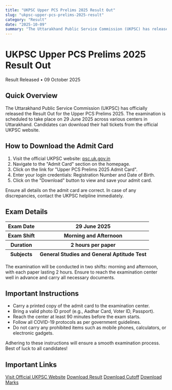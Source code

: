 ```yaml
---
title: "UKPSC Upper PCS Prelims 2025 Result Out"
slug: "ukpsc-upper-pcs-prelims-2025-result"
category: "Result"
date: "2025-10-09"
summary: "The Uttarakhand Public Service Commission (UKPSC) has released the admit card for the Upper PCS Prelims 2025. Candidates can download their hall tickets from the official website."
---
```


<h1 class="text-3xl font-bold text-amber-600 mb-4">UKPSC Upper PCS Prelims 2025 Result Out</h1>

<p class="text-sm text-gray-500 mb-6">
Result Released • 09 October 2025
</p>

<div class="bg-amber-50 dark:bg-gray-800 border-l-4 border-amber-500 p-4 rounded-lg shadow mb-6">
  <h2 class="text-lg font-semibold mb-2">Quick Overview</h2>
  <p class="text-gray-700 dark:text-gray-300 whitespace-pre-line">
    The Uttarakhand Public Service Commission (UKPSC) has officially released the Result Out for the Upper PCS Prelims 2025. The examination is scheduled to take place on 29 June 2025 across various centers in Uttarakhand. Candidates can download their hall tickets from the official UKPSC website.
  </p>
</div>

<section class="mb-8">
  <div class="bg-white dark:bg-gray-900 shadow rounded-lg overflow-hidden">
    <div class="bg-amber-500 px-4">
      <h2 class="text-lg font-semibold text-white py-4">How to Download the Admit Card</h2>
    </div>
    <div class="p-4 text-gray-700 dark:text-gray-300">
      <ol class="list-decimal pl-6">
        <li>Visit the official UKPSC website: <a href="https://psc.uk.gov.in" class="text-blue-600" target="_blank">psc.uk.gov.in</a></li>
        <li>Navigate to the "Admit Card" section on the homepage.</li>
        <li>Click on the link for "Upper PCS Prelims 2025 Admit Card".</li>
        <li>Enter your login credentials: Registration Number and Date of Birth.</li>
        <li>Click on the "Download" button to view and save your admit card.</li>
      </ol>
      <p class="mt-4">Ensure all details on the admit card are correct. In case of any discrepancies, contact the UKPSC helpline immediately.</p>
    </div>
  </div>
</section>

<section class="mb-8">
  <div class="bg-white dark:bg-gray-900 shadow rounded-lg overflow-hidden">
    <div class="bg-amber-500 px-4">
      <h2 class="text-lg font-semibold text-white py-4">Exam Details</h2>
    </div>
    <div class="p-4 text-gray-700 dark:text-gray-300">
      <table class="w-full text-sm border">
        <thead class="bg-amber-100 dark:bg-gray-700">
          <tr><th class="p-2 border">Exam Date</th><th class="p-2 border">29 June 2025</th></tr>
          <tr><th class="p-2 border">Exam Shift</th><th class="p-2 border">Morning and Afternoon</th></tr>
          <tr><th class="p-2 border">Duration</th><th class="p-2 border">2 hours per paper</th></tr>
          <tr><th class="p-2 border">Subjects</th><th class="p-2 border">General Studies and General Aptitude Test</th></tr>
        </thead>
      </table>
      <p class="mt-4">The examination will be conducted in two shifts: morning and afternoon, with each paper lasting 2 hours. Ensure to reach the examination center well in advance and carry all necessary documents.</p>
    </div>
  </div>
</section>

<section class="mb-8">
  <div class="bg-white dark:bg-gray-900 shadow rounded-lg overflow-hidden">
    <div class="bg-amber-500 px-4">
      <h2 class="text-lg font-semibold text-white py-4">Important Instructions</h2>
    </div>
    <div class="p-4 text-gray-700 dark:text-gray-300">
      <ul class="list-disc pl-6">
        <li>Carry a printed copy of the admit card to the examination center.</li>
        <li>Bring a valid photo ID proof (e.g., Aadhar Card, Voter ID, Passport).</li>
        <li>Reach the center at least 90 minutes before the exam starts.</li>
        <li>Follow all COVID-19 protocols as per government guidelines.</li>
        <li>Do not carry any prohibited items such as mobile phones, calculators, or electronic gadgets.</li>
      </ul>
      <p class="mt-4">Adhering to these instructions will ensure a smooth examination process. Best of luck to all candidates!</p>
    </div>
  </div>
</section>

<section class="mb-8">
  <div class="bg-white dark:bg-gray-900 shadow rounded-lg overflow-hidden">
    <div class="bg-amber-500 px-4">
      <h2 class="text-lg font-semibold text-white py-4">Important Links</h2>
    </div>
    <div class="p-4 space-y-3">
      <a href="https://psc.uk.gov.in" class="block text-center px-4 py-2 rounded font-medium shadow bg-blue-600 text-white hover:opacity-90 transition" target="_blank">Visit Official UKPSC Website</a>
      <a href="https://cdn.rojgarresult.com/wp-content/uploads/2025/06/08234726/1577813727.pdf" class="block text-center px-4 py-2 rounded font-medium shadow bg-green-600 text-white hover:opacity-90 transition" target="_blank">Download Result</a>
      <a href="https://cdn.rojgarresult.com/wp-content/uploads/2025/06/08234725/2109358980.pdf" class="block text-center px-4 py-2 rounded font-medium shadow bg-green-600 text-white hover:opacity-90 transition" target="_blank">Download Cutoff</a>
      <a href="https://cdn.rojgarresult.com/wp-content/uploads/2025/06/08234724/333906196.pdf" class="block text-center px-4 py-2 rounded font-medium shadow bg-green-600 text-white hover:opacity-90 transition" target="_blank">Download Marks</a>
    </div>
  </div>
</section>
